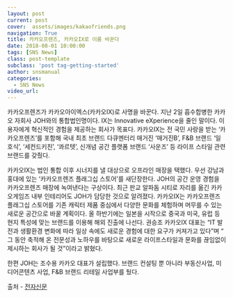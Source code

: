 ```yaml
---
layout: post
current: post
cover:  assets/images/kakaofriends.png
navigation: True
title: 카카오프렌즈, 카카오IX로 이름 바꾼다
date: 2018-08-01 10:00:00
tags: [SNS News]
class: post-template
subclass: 'post tag-getting-started'
author: snsmanual
categories:
  - SNS News
video_url: 
---
```


카카오프렌즈가 카카오아이엑스(카카오IX)로 사명을 바꾼다.
지난 2일 흡수합병한 카카오 자회사 JOH와의 통합법인명이다.
IX는 Innovative eXperience을 줄인 말이다. 이용자에게 혁신적인 경험을 제공하는 회사가 목표다.
카카오IX는 전 국민 사랑을 받는 ‘카카오프렌즈’를 포함해 국내 최초 브랜드 다큐멘터리 매거진 ‘매거진B’, F&B 브랜드
‘일호식’, ‘세컨드키친’, ‘콰르텟’, 신개념 공간 플랫폼 브랜드 ‘사운즈’ 등 라이프 스타일 관련 브랜드를 갖췄다.

카카오IX는 법인 통합 이후 시너지를 낼 대상으로 오프라인 매장을 택했다.
우선 강남과 홍대에 있는 ‘카카오프렌즈 플래그십 스토어’를 새단장한다.
JOH의 공간 운영 경험을 카카오프렌즈 매장에 녹여낸다는 구상이다.
최근 판교 알파돔 시티로 자리를 옮긴 카카오게임즈 내부 인테리어도 JOH가 담당한 것으로 알려졌다.
카카오IX는 카카오프렌즈 플래그십 스토어를 기존 캐릭터 제품 중심에서 다양한 문화를 체험하며 머무를 수 있는 새로운 공간으로 바꿀 계획이다.
올 하반기에는 일본을 시작으로 중국과 미국, 유럽 등 현지 특성에 맞는 브랜드를 이용해 해외 진출에 나선다.
권승조 카카오IX 대표는 “IT 발전과 생활환경 변화에 따라 일상 속에도 새로운 경험에 대한 요구가 커져가고 있다”며 “
그 동안 축적해 온 전문성과 노하우를 바탕으로 새로운 라이프스타일과 문화를 끊임없이 제시하는 회사가 될 것”이라고 밝혔다.

한편 JOH는 조수용 카카오 대표가 설립했다.
브랜드 컨설팅 뿐 아니라 부동산사업, 미디어콘텐츠 사업, F&B 브랜드 리테일 사업부를 뒀다.

 

출처 - [전자신문](https://news.naver.com/main/read.nhn?mode=LSD&mid=sec&sid1=001&oid=030&aid=0002725001)